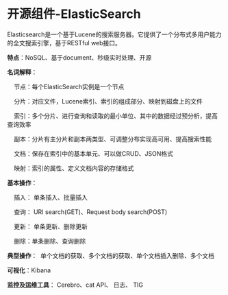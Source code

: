 # 开源组件-ElasticSearch

Elasticsearch是一个基于Lucene的搜索服务器。它提供了一个分布式多用户能力的全文搜索引擎，基于RESTful web接口。


**特点**：NoSQL、基于document、秒级实时处理、开源


**名词解释**：

    节点：每个ElasticSearch实例是一个节点

    分片：对应文件，Lucene索引、索引的组成部分、映射到磁盘上的文件

    索引：多个分片、进行查询和读取的最小单位、其中的数据经过预分析，提高查询效率

    副本：分片有主分片和副本两类型、可调整分布实现高可用、提高搜索性能

    文档：保存在索引中的基本单元、可以做CRUD、JSON格式

    映射：索引的属性、定义文档内容的存储格式


**基本操作**：

    插入： 单条插入、批量插入

    查询： URI search(GET)、Request body search(POST)

    更新： 单条更新、删除更新

    删除：单条删除、查询删除


**典型操作**：  单个文档的获取、多个文档的获取、单个文档插入删除、多个文档


**可视化**：Kibana


**监控及运维工具**： Cerebro、cat API、 日志、 TIG

